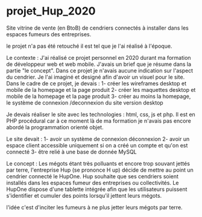# projet_Hup_2020
Site vitrine de vente (en BtoB) de cendriers connectés à installer dans les espaces fumeurs des entreprises. 

le projet n'a pas été retouché il est tel que je l'ai réalisé à l'époque.

Le contexte : 
J'ai réalisé ce projet personnel en 2020 durant ma formation de développeur web et web mobile. 
J'avais un brief que je résume dans la partie "le concept". 
Dans ce projet je n'avais aucune indication sur l'aspect du cendrier. Je l'ai imaginé et designé afin d'avoir un visuel pour le site. 
Dans le cadre de ce projet, je devais :
  1- créer les wireframes desktop et mobile de la homepage et la page produit
  2- créer les maquettes desktop et mobile de la homepage et la page produit
  3- créer au moins la homepage, le système de connexion /deconnexion du site version desktop


Je devais réaliser le site avec les technologies : html, css, js et php. 
Il est en PHP procédural car à ce moment là de ma formation je n'avais pas encore abordé la programmation orienté objet. 

Le site devait :
  1- avoir un système de connexion déconnexion
  2- avoir un espace client accessible uniquement si on a créé un compte et qu'on est connecté
  3- être relié à une base de donnée MySQL



Le concept : 
Les mégots étant très polluants et encore trop souvant jettés par terre, l'entreprise Hup (se prononce H up) décide de mettre au point un cendrier connecté le HupOne. Hup souhaite que ses cendriers soient installés dans les espaces fumeur des entreprises ou collectivités. 
Le HupOne dispose d'une tablette intégrée afin que les utilisateurs puissent s'identifier et cumuler des points lorsqu'il jettent leurs mégots.  

l'idée c'est d'inciter les fumeurs à ne plus jetter leurs mégots par terre. 

